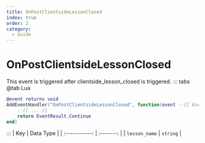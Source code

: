 ```yaml
---
title: OnPostClientsideLessonClosed
index: true
order: 2
category:
  - Guide
---
```


# OnPostClientsideLessonClosed
This event is triggered after clientside_lesson_closed is triggered.
::: tabs
@tab Lua
```lua
@event returns void
AddEventHandler("OnPostClientsideLessonClosed", function(event --[[ Event ]])
    --[[ ... ]]
    return EventResult.Continue
end)
```

:::
|      Key      | Data Type |
| :-----------: | :-------: |
| `lesson_name` |  `string` |